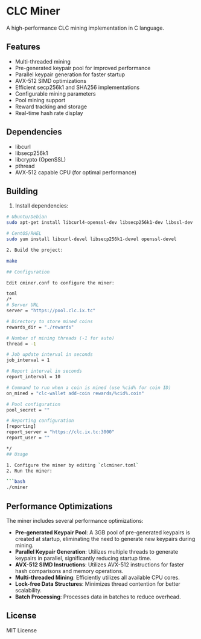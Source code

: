 # CLC Miner

A high-performance CLC mining implementation in C language.

## Features

- Multi-threaded mining
- Pre-generated keypair pool for improved performance
- Parallel keypair generation for faster startup
- AVX-512 SIMD optimizations
- Efficient secp256k1 and SHA256 implementations
- Configurable mining parameters
- Pool mining support
- Reward tracking and storage
- Real-time hash rate display

## Dependencies

- libcurl
- libsecp256k1
- libcrypto (OpenSSL)
- pthread
- AVX-512 capable CPU (for optimal performance)

## Building

1. Install dependencies:

```bash
# Ubuntu/Debian
sudo apt-get install libcurl4-openssl-dev libsecp256k1-dev libssl-dev

# CentOS/RHEL
sudo yum install libcurl-devel libsecp256k1-devel openssl-devel

2. Build the project:

make

## Configuration

Edit cminer.conf to configure the miner:

toml
/*
# Server URL
server = "https://pool.clc.ix.tc"

# Directory to store mined coins
rewards_dir = "./rewards"

# Number of mining threads (-1 for auto)
thread = -1

# Job update interval in seconds
job_interval = 1

# Report interval in seconds
report_interval = 10

# Command to run when a coin is mined (use %cid% for coin ID)
on_mined = "clc-wallet add-coin rewards/%cid%.coin"

# Pool configuration
pool_secret = ""

# Reporting configuration
[reporting]
report_server = "https://clc.ix.tc:3000"
report_user = ""

*/
## Usage

1. Configure the miner by editing `clcminer.toml`
2. Run the miner:

```bash
./cminer
```

## Performance Optimizations

The miner includes several performance optimizations:

- **Pre-generated Keypair Pool**: A 3GB pool of pre-generated keypairs is created at startup, eliminating the need to generate new keypairs during mining.
- **Parallel Keypair Generation**: Utilizes multiple threads to generate keypairs in parallel, significantly reducing startup time.
- **AVX-512 SIMD Instructions**: Utilizes AVX-512 instructions for faster hash comparisons and memory operations.
- **Multi-threaded Mining**: Efficiently utilizes all available CPU cores.
- **Lock-free Data Structures**: Minimizes thread contention for better scalability.
- **Batch Processing**: Processes data in batches to reduce overhead.

## License

MIT License 
